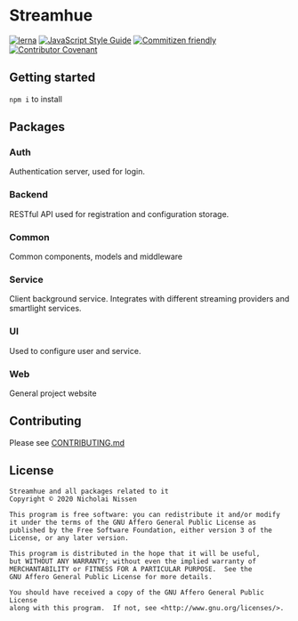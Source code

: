 # Streamhue
[![lerna](https://img.shields.io/badge/maintained%20with-lerna-cc00ff.svg)](https://lerna.js.org/)
[![JavaScript Style Guide](https://img.shields.io/badge/code_style-standard-brightgreen.svg)](https://standardjs.com)
[![Commitizen friendly](https://img.shields.io/badge/commitizen-friendly-brightgreen.svg)](http://commitizen.github.io/cz-cli/)
[![Contributor Covenant](https://img.shields.io/badge/Contributor%20Covenant-v2.0%20adopted-ff69b4.svg)](code_of_conduct.md)

## Getting started
`npm i` to install


## Packages
### Auth
Authentication server, used for login.
### Backend
RESTful API used for registration and configuration storage.
### Common
Common components, models and middleware
### Service
Client background service. Integrates with different streaming providers and smartlight services.
### UI
Used to configure user and service.
### Web
General project website

## Contributing
Please see [CONTRIBUTING.md](CONTRIBUTING.md)

## License
```
Streamhue and all packages related to it
Copyright © 2020 Nicholai Nissen

This program is free software: you can redistribute it and/or modify
it under the terms of the GNU Affero General Public License as published by the Free Software Foundation, either version 3 of the License, or any later version.

This program is distributed in the hope that it will be useful,
but WITHOUT ANY WARRANTY; without even the implied warranty of
MERCHANTABILITY or FITNESS FOR A PARTICULAR PURPOSE.  See the
GNU Affero General Public License for more details.

You should have received a copy of the GNU Affero General Public License
along with this program.  If not, see <http://www.gnu.org/licenses/>.
```
